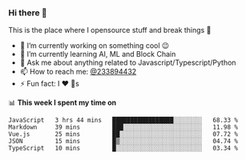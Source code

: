 ### Hi there 👋

<!--
**a233894432/a233894432** is a ✨ _special_ ✨ repository because its `README.md` (this file) appears on your GitHub profile.

Here are some ideas to get you started:

- 🔭 I’m currently working on ...
- 🌱 I’m currently learning ...
- 👯 I’m looking to collaborate on ...
- 🤔 I’m looking for help with ...
- 💬 Ask me about ...
- 📫 How to reach me: ...
- 😄 Pronouns: ...
- ⚡ Fun fact: ...
-->
 
 
This is the place where I opensource stuff and break things :rofl:

- 🔭 I’m currently working on something cool :wink:
- 🌱 I’m currently learning AI, ML and Block Chain
- 💬 Ask me about anything related to Javascript/Typescript/Python
- 📫 How to reach me: [@233894432](https://twitter.com/233894432)
- ⚡ Fun fact: I :heart: :dog:s

📊 **This week I spent my time on**
<!--START_SECTION:waka-->
```text
JavaScript   3 hrs 44 mins   █████████████████░░░░░░░░   68.33 % 
Markdown     39 mins         ███░░░░░░░░░░░░░░░░░░░░░░   11.98 % 
Vue.js       25 mins         ██░░░░░░░░░░░░░░░░░░░░░░░   07.72 % 
JSON         15 mins         █▒░░░░░░░░░░░░░░░░░░░░░░░   04.74 % 
TypeScript   10 mins         █░░░░░░░░░░░░░░░░░░░░░░░░   03.34 % 
```
<!--END_SECTION:waka-->
